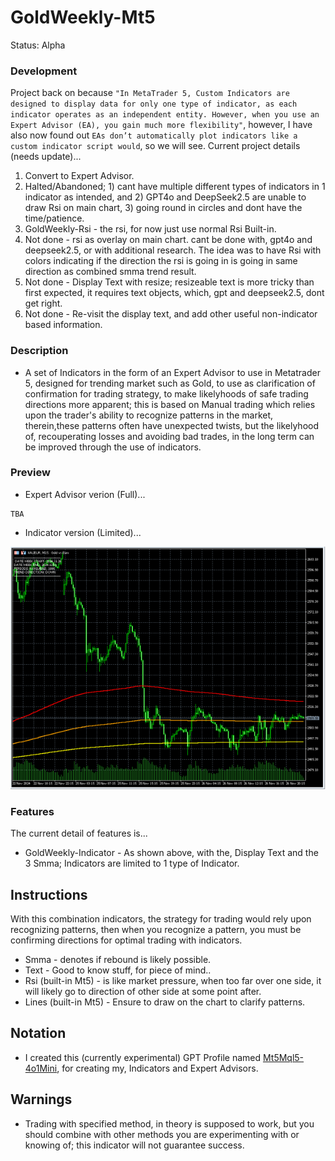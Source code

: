 # GoldWeekly-Mt5
Status: Alpha

### Development
Project back on because `"In MetaTrader 5, Custom Indicators are designed to display data for only one type of indicator, as each indicator operates as an independent entity. However, when you use an Expert Advisor (EA), you gain much more flexibility"`, however, I have also now found out `EAs don’t automatically plot indicators like a custom indicator script would`, so we will see. Current project details (needs update)...
1. Convert to Expert Advisor.
2. Halted/Abandoned; 1) cant have multiple different types of indicators in 1 indicator as intended, and 2) GPT4o and DeepSeek2.5 are unable to draw Rsi on main chart, 3) going round in circles and dont have the time/patience.
3. GoldWeekly-Rsi - the rsi, for now just use normal Rsi Built-in.
4. Not done - rsi as overlay on main chart. cant be done with, gpt4o and deepseek2.5, or with additional research. The idea was to have Rsi with colors indicating if the direction the rsi is going in is going in same direction as combined smma trend result.
5. Not done - Display Text with resize; resizeable text is more tricky than first expected, it requires text objects, which, gpt and deepseek2.5, dont get right. 
6. Not done - Re-visit the display text, and add other useful non-indicator based information.

### Description
- A set of Indicators in the form of an Expert Advisor to use in Metatrader 5, designed for trending market such as Gold, to use as clarification of confirmation for trading strategy, to make likelyhoods of safe trading directions more apparent; this is based on Manual trading which relies upon the trader's ability to recognize patterns in the market, therein,these patterns often have unexpected twists, but the likelyhood of, recouperating losses and avoiding bad trades, in the long term can be improved through the use of indicators.

### Preview
- Expert Advisor verion (Full)...
```
TBA
```
- Indicator version (Limited)...

![indicator preview](media/preview.png)

### Features
The current detail of features is... 
- GoldWeekly-Indicator - As shown above, with the, Display Text and the 3 Smma; Indicators are limited to 1 type of Indicator. 

## Instructions
With this combination indicators, the strategy for trading would rely upon recognizing patterns, then when you recognize a pattern, you must be confirming directions for optimal trading with indicators. 
- Smma - denotes if rebound is likely possible.
- Text - Good to know stuff, for piece of mind..
- Rsi (built-in Mt5) - is like market pressure, when too far over one side, it will likely go to direction of other side at some point after.
- Lines (built-in Mt5) - Ensure to draw on the chart to clarify patterns.

## Notation
- I created this (currently experimental) GPT Profile named [Mt5Mql5-4o1Mini](https://chatgpt.com/g/g-Un4YwjMNH-mt5mql5-4o1mini), for creating my, Indicators and Expert Advisors.


## Warnings
- Trading with specified method, in theory is supposed to work, but you should combine with other methods you are experimenting with or knowing of; this indicator will not guarantee success.
